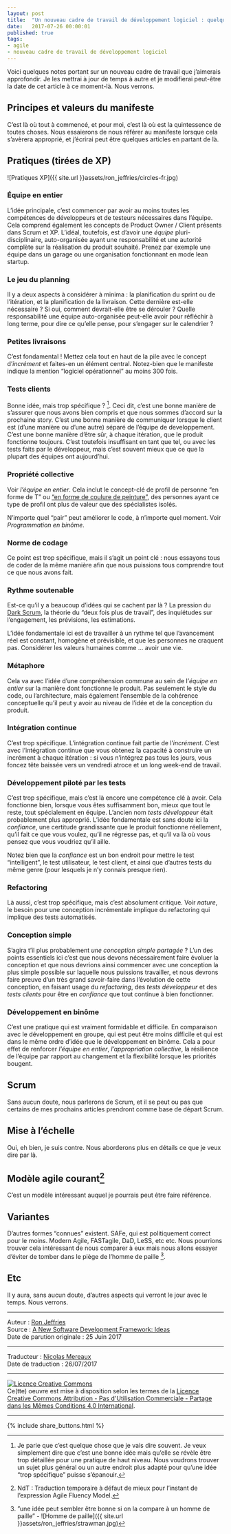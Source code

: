 ```yaml
---
layout: post
title:  "Un nouveau cadre de travail de développement logiciel : quelques idées"
date:   2017-07-26 00:00:01
published: true
tags: 
- agile
- nouveau cadre de travail de développement logiciel
---
```


Voici quelques notes portant sur un nouveau cadre de travail que j’aimerais approfondir. Je les mettrai à jour de temps à autre et je modifierai peut-être la date de cet article à ce moment-là. Nous verrons.

## Principes et valeurs du manifeste

C’est là où tout à commencé, et pour moi, c’est là où est la quintessence de toutes choses. Nous essaierons de nous référer au manifeste lorsque cela s’avèrera approprié, et j’écrirai peut être quelques articles en partant de là.

## Pratiques (tirées de XP)

![Pratiques XP]({{ site.url }}assets/ron_jeffries/circles-fr.jpg)  

### Équipe en entier

L’idée principale, c’est commencer par avoir au moins toutes les compétences de développeurs et de testeurs nécessaires dans l’équipe. Cela comprend également les concepts de Product Owner / Client présents dans Scrum et XP. L’idéal, toutefois, est d’avoir une _équipe_ pluri-disciplinaire, auto-organisée ayant une responsabilité et une autorité complète sur la réalisation du produit souhaité. Prenez par exemple une équipe dans un garage ou une organisation fonctionnant en mode lean startup.

### Le jeu du planning

Il y a deux aspects à considérer à minima : la planification du sprint ou de l’itération, et la planification de la livraison. Cette dernière est-elle nécessaire ? Si oui, comment devrait-elle être se dérouler ? Quelle responsabilité une équipe auto-organisée peut-elle avoir pour réfléchir à long terme, pour dire ce qu’elle pense, pour s’engager sur le calendrier ?

### Petites livraisons

C’est fondamental ! Mettez cela tout en haut de la pile avec le concept d’_incrément_ et faites-en un élément central. Notez-bien que le manifeste indique la mention “logiciel opérationnel” au moins 300 fois.

### Tests clients

Bonne idée, mais trop spécifique ? [^1]. Ceci dit,  c’est une bonne manière de s’assurer que nous avons bien compris et que nous sommes d’accord sur la prochaine story. C’est une bonne manière de communiquer lorsque le client est (d’une manière ou d’une autre) séparé de l’équipe de developpement. C’est une bonne manière d’être sûr, à chaque itération, que le produit fonctionne toujours. C’est toutefois insuffisant en tant que tel, ou avec les tests faits par le développeur, mais c’est souvent mieux que ce que la plupart des équipes ont aujourd’hui.

### Propriété collective

Voir _l’équipe en entier_. Cela inclut le concept-clé de profil de personne “en forme de T” ou [“en forme de coulure de peinture”](https://www.facebook.com/notes/kent-beck/paint-drip-people/1226700000696195/), des personnes ayant ce type de profil ont plus de valeur que des spécialistes isolés.

N’importe quel “pair” peut améliorer le code, à n’importe quel moment. Voir _Programmation en binôme_.

### Norme de codage

Ce point est trop spécifique, mais il s’agit un point clé : nous essayons tous de coder de la même manière afin que nous puissions tous comprendre tout ce que nous avons fait.

### Rythme soutenable

Est-ce qu’il y a beaucoup d’idées qui se cachent par là ? La pression du [Dark Scrum](http://www.les-traducteurs-agiles.org/scrum/2016/11/20/dark-scrum.html), la théorie du “deux fois plus de travail”, des inquiétudes sur l’engagement, les prévisions, les estimations.

L’idée fondamentale ici est de travailler à un rythme tel que l’avancement réel est constant, homogène et prévisible, et que les personnes ne craquent pas. Considérer les valeurs humaines comme … avoir une vie.

### Métaphore

Cela va avec l’idée d’une compréhension commune au sein de l’_équipe en entier_ sur la manière dont fonctionne le produit. Pas seulement le style du code, ou l’architecture, mais également l’ensemble de la cohérence conceptuelle qu’il peut y avoir au niveau de l’idée et de la conception du produit.

### Intégration continue

C’est trop spécifique. L’intégration continue fait partie de l’_incrément_. C’est avec l’intégration continue que vous obtenez la capacité à construire un incrément à chaque itération : si vous n’intégrez pas tous les jours, vous foncez tête baissée vers un vendredi atroce et un long week-end de travail.

### Développement piloté par les tests

C’est trop spécifique, mais c’est là encore une compétence clé à avoir. Cela fonctionne bien, lorsque vous êtes suffisamment bon, mieux que tout le reste, tout spécialement en équipe. L’ancien nom _tests développeur_ était probablement plus approprié. L’idée fondamentale est sans doute ici la _confiance_, une certitude grandissante que le produit fonctionne réellement, qu’il fait ce que vous voulez, qu’il ne régresse pas, et qu’il va là où vous pensez que vous voudriez qu’il aille.

Notez bien que la _confiance_ est un bon endroit pour mettre le test “intelligent”, le test utilisateur, le test client, et ainsi que d’autres tests du même genre (pour lesquels je n’y connais presque rien).

### Refactoring

Là aussi, c’est trop spécifique, mais c’est absolument critique. Voir _nature_, le besoin pour une conception incrémentale implique du refactoring qui implique des tests automatisés.

### Conception simple

S’agira t’il plus probablement _une conception simple partagée_ ? L’un des points essentiels ici c’est que nous devons nécessairement faire évoluer la conception et que nous devrions ainsi commencer avec une conception la plus simple possible sur laquelle nous puissions travailler, et nous devrons faire preuve d’un très grand savoir-faire dans l’évolution de cette conception, en faisant usage du _refactoring_, des _tests développeur_ et des _tests clients_ pour être en _confiance_ que tout continue à bien fonctionner.

### Développement en binôme

C’est une pratique qui est vraiment formidable et difficile. En comparaison avec le développement en groupe, qui est peut être moins difficile et qui est dans le même ordre d’idée que le développement en binôme. Cela a pour effet de renforcer _l’équipe en entier_, _l’appropriation collective_, la résilience de l’équipe par rapport au changement et la flexibilité lorsque les priorités bougent.  

## Scrum

Sans aucun doute, nous parlerons de Scrum, et il se peut ou pas que certains de mes prochains articles prendront comme base de départ Scrum.

## Mise à l’échelle

Oui, eh bien, je suis contre. Nous aborderons plus en détails ce que je veux dire par là.

## Modèle agile courant[^2]

C’est un modèle intéressant auquel je pourrais peut être faire référence.

## Variantes

D’autres formes “connues” existent. SAFe, qui est politiquement 
correct pour le moins. Modern Agile, FASTagile, DaD, LeSS, etc etc. Nous pourrions trouver cela intéressant de nous comparer à eux mais nous allons essayer d’éviter de tomber dans le piège de l’homme de paille [^3].

## Etc

Il y aura, sans aucun doute, d’autres aspects qui verront le jour avec le temps. Nous verrons.

[^1]:Je parie que c’est quelque chose que je vais dire souvent. Je veux simplement dire que c’est une bonne idée mais qu’elle se révèle être trop détaillée pour une pratique de haut niveau. Nous voudrons trouver un sujet plus général ou un autre endroit plus adapté pour qu’une idée “trop spécifique” puisse s’épanouir.

[^2]:NdT : Traduction temporaire à défaut de mieux pour l’instant de l’expression Agile Fluency Model.

[^3]:”une idée peut sembler être bonne si on la compare à un homme de paille” - ![Homme de paille]({{ site.url }}assets/ron_jeffries/strawman.jpg)  

---
Auteur : [Ron Jeffries](http://ronjeffries.com/about.html)  
Source : [A New Software Development Framework: Ideas](http://ronjeffries.com/articles/017-02ff/new-framework-0/)  
Date de parution originale : 25 Juin 2017  

---
Traducteur : [Nicolas Mereaux](http://www.les-traducteurs-agiles.org/traducteurs/)  
Date de traduction : 26/07/2017  

---

<a rel="license" href="http://creativecommons.org/licenses/by-nc-sa/4.0/"><img alt="Licence Creative Commons" style="border-width:0" src="http://i.creativecommons.org/l/by-nc-sa/4.0/88x31.png" /></a><br />Ce(tte) oeuvre est mise à disposition selon les termes de la <a rel="license" href="http://creativecommons.org/licenses/by-nc-sa/4.0/">Licence Creative Commons Attribution - Pas d'Utilisation Commerciale - Partage dans les Mêmes Conditions 4.0 International</a>.

---

{% include share_buttons.html %}


